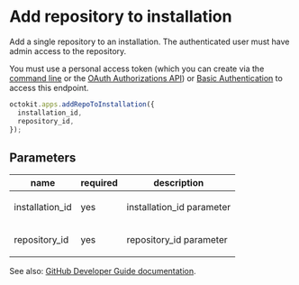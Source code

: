 # Add repository to installation

Add a single repository to an installation. The authenticated user must have admin access to the repository.

You must use a personal access token (which you can create via the [command line](https://help.github.com/articles/creating-a-personal-access-token-for-the-command-line/) or the [OAuth Authorizations API](https://developer.github.com/v3/oauth_authorizations/#create-a-new-authorization)) or [Basic Authentication](https://developer.github.com/v3/auth/#basic-authentication) to access this endpoint.

```js
octokit.apps.addRepoToInstallation({
  installation_id,
  repository_id,
});
```

## Parameters

<table>
  <thead>
    <tr>
      <th>name</th>
      <th>required</th>
      <th>description</th>
    </tr>
  </thead>
  <tbody>
    <tr><td>installation_id</td><td>yes</td><td>

installation_id parameter

</td></tr>
<tr><td>repository_id</td><td>yes</td><td>

repository_id parameter

</td></tr>
  </tbody>
</table>

See also: [GitHub Developer Guide documentation](endpoint.documentationUrl).
